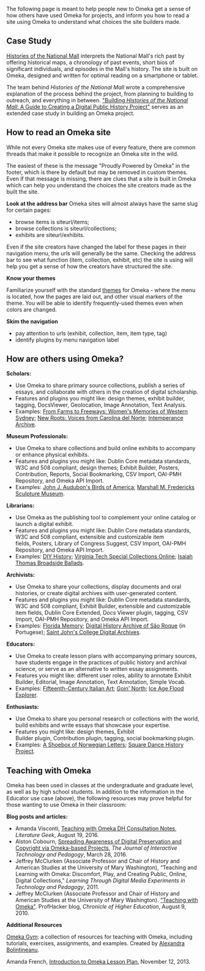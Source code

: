 The following page is meant to help people new to Omeka get a sense of how others have used Omeka for projects, and inform you how to read a site using Omeka to understand what choices the site builders made.

## Case Study
[Histories of the National Mall](http://mallhistory.org) interprets the National Mall's rich past by offering historical maps, a chronology of past events, short bios of significant individuals, and episodes in the Mall's history. The site is built on Omeka, designed and written for optimal reading on a smartphone or tablet. 

The team behind *Histories of the National Mall* wrote a comprehensive explanation of the process behind the project, from planning to building to outreach, and everything in between. ["Building *Histories of the National Mall*:  A Guide to Creating a Digital Public History Project"](http://mallhistory.org/Guide/) serves as an extended case study in building an Omeka project.

## How to read an Omeka site
While not every Omeka site makes use of every feature, there are common threads that make it possible to recognize an Omeka site in the wild. 

The easiest of these is the message "Proudly Powered by Omeka" in the footer, which is there by default but may be removed in custom themes. Even if that message is missing, there are clues that a site is built in Omeka which can help you understand the choices the site creators made as the built the site. 

**Look at the address bar** Omeka sites will almost always have the same slug for certain pages:

- browse items is siteurl/items; 
- browse collections is siteurl/collections;
- exhibits are siteurl/exhibits. 

Even if the site creators have changed the label for these pages in their navigation menu, the urls will generally be the same. Checking the address bar to see what function (item, collection, exhibit, etc) the site is using will help you get a sense of how the creators have structured the site.

**Know your themes** 

Familiarize yourself with the standard [themes](http://omeka.org/classic/themes/) for Omeka - where the menu is located, how the pages are laid out, and other visual markers of the theme. You will be able to identify frequently-used themes even when colors are changed.

**Skim the navigation**

- pay attention to urls (exhibit, collection, item, item type, tag)
- identify plugins by menu navigation label

## How are others using Omeka?

**Scholars:**

- Use Omeka to share primary source collections, publish a series of essays, and collaborate with others in the creation of digital scholarship.
- Features and plugins you might like: design themes, exhibit builder, tagging, DocsViewer, Geolocation, Image Annotation, Text Analysis.
- Examples: [From Farms to Freeways: Women's Memories of Western Sydney](http://omeka.uws.edu.au/farmstofreeways/); [New Roots: Voices from Carolina del Norte](https://newroots.lib.unc.edu/); [Intemperance Archive](http://intemperance.org/). 


**Museum Professionals:**

- Use Omeka to share collections and build online exhibits to accompany or enhance physical exhibits.
- Features and plugins you might like: Dublin Core metadata standards, W3C and 508 compliant, design themes; Exhibit Builder, Posters, Contribution, Reports, Social Bookmarking, CSV Import, OAI-PMH Repository, and Omeka API Import.
- Examples: [John J. Audubon's Birds of America](http://omeka.tplcs.ca/virtual-exhibits/exhibits/show/audubon); [Marshall M. Fredericks Sculpture Museum](http://omeka.svsu.edu/).


**Librarians:**

- Use Omeka as the publishing tool to complement your online catalog or launch a digital exhibit.
- Features and plugins you might like: Dublin Core metadata standards, W3C and 508 compliant, extensible and customizable item fields, Posters, Library of Congress Suggest, CSV Import, OAI-PMH Repository, and Omeka API Import.
- Examples: [DIY History](http://diyhistory.lib.uiowa.edu/); [Virginia Tech Special Collections Online](https://digitalsc.lib.vt.edu/); [Isaiah Thomas Broadside Ballads](http://www.americanantiquarian.org/thomasballads/). 


**Archivists:**

- Use Omeka to share your collections, display documents and oral histories, or create digital archives with user-generated content.
- Features and plugins you might like: Dublin Core metadata standards, W3C and 508 compliant, Exhibit Builder, extensible and customizable item fields, Dublin Core Extended, Docs Viewer plugin, tagging, CSV Import, OAI-PMH Repository, and Omeka API Import.
- Examples: [Florida Memory](https://www.floridamemory.com/); [Digital History Archive of São Roque](http://www.arquivosaoroque.com.br/acervo/) (in Portugese); [Saint John's College Digital Archives](http://digitalarchives.sjc.edu/). 

**Educators:**

- Use Omeka to create lesson plans with accompanying primary sources, have students engage in the practices of public history and archival science, or serve as an alternative to written essay assignments. 
- Features you might like: different user roles, ability to annotate  Exhibit Builder, Editorial, Image Annotation, Text Annotation, Simple Vocab.
- Examples: [Fifteenth-Century Italian Art](http://www.quattrocentoitalia.artinterp.org/omeka/); [Goin' North](https://goinnorth.org/); [Ice Age Flood Explorer](http://floodexplorer.org/). 

**Enthusiasts:**

- Use Omeka to share you personal research or collections with the world, build exhibits and write essays that showcase your expertise.
- Features you might like: design themes, Exhibit Builder plugin, Contribution plugin, tagging, social bookmarking plugin.
- Examples: [A Shoebox of Norwegian Letters](http://huginn.net/shoebox/letters/); [Square Dance History Project](https://squaredancehistory.org/). 

## Teaching with Omeka 
Omeka has been used in classes at the undergraduate and graduate level, as well as by high school students. In addition to the information in the Educator use case (above), the following resources may prove helpful for those wanting to use Omeka in their classroom:

**Blog posts and articles:**

- Amanda Visconti, [Teaching with Omeka DH Consultation Notes](http://literaturegeek.com/2016/08/19/DH-consultation-notes-teaching-omeka), *Literature Geek*, August 19, 2016.
- Alston Cobourn, [Spreading Awareness of Digital Preservation and Copyright via Omeka-based Projects](http://jitp.commons.gc.cuny.edu/spreading-awareness-of-digital-preservation-and-copyright-via-omeka-based-projects/), *The Journal of Interactive Technology and Pedagogy*, March 28, 2016.
- Jeffrey McClurken (Associate Professor and Chair of History and American Studies at the University of Mary Washington), “Teaching and Learning with Omeka: Discomfort, Play, and Creating Public, Online, Digital Collections," *Learning Through Digital Media Experiments in Technology and Pedagogy*, 2011.
- Jeffrey McClurken (Associate Professor and Chair of History and American Studies at the University of Mary Washington). [“Teaching with Omeka"](http://chronicle.com/blogs/profhacker/teaching-with-omeka/26078). ProfHacker blog, *Chronicle of Higher Education*, August 9, 2010.

**Additional Resources**

[Omeka Gym](https://omekagym.omeka.net/about): a collection of resources for teaching with Omeka, including tutorials, exercises, assignments, and examples. Created by [Alexandra Bolintineanu](https://alexandrabolintineanu.wordpress.com/).

Amanda French, [Introduction to Omeka Lesson Plan](http://amandafrench.net/2013/11/12/introduction-to-omeka-lesson-plan/), November 12, 2013.